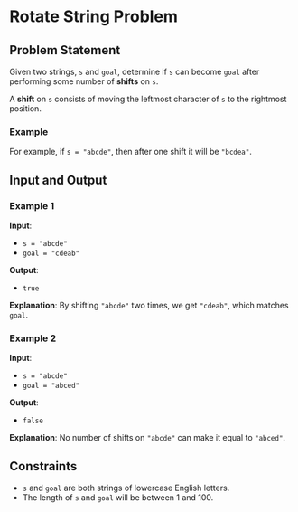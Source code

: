 # Rotate String Problem

## Problem Statement

Given two strings, `s` and `goal`, determine if `s` can become `goal` after performing some number of **shifts** on `s`.

A **shift** on `s` consists of moving the leftmost character of `s` to the rightmost position.

### Example

For example, if `s = "abcde"`, then after one shift it will be `"bcdea"`.

## Input and Output

### Example 1

**Input**:

- `s = "abcde"`
- `goal = "cdeab"`

**Output**:

- `true`

**Explanation**: By shifting `"abcde"` two times, we get `"cdeab"`, which matches `goal`.

### Example 2

**Input**:

- `s = "abcde"`
- `goal = "abced"`

**Output**:

- `false`

**Explanation**: No number of shifts on `"abcde"` can make it equal to `"abced"`.

## Constraints

- `s` and `goal` are both strings of lowercase English letters.
- The length of `s` and `goal` will be between 1 and 100.

